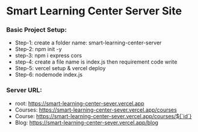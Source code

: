 # Smart Learning Center Server Site

### Basic Project Setup:

- Step-1: create a folder name: smart-learning-center-server
- Step-2: npm init -y
- step-3: npm i express cors
- step-4: create a file name is index.js then requirement code write
- Step-5: vercel setup & vercel deploy
- Step-6: nodemode index.js

### Server URL:

- root: https://smart-learning-center-sever.vercel.app
- Courses: https://smart-learning-center-sever.vercel.app/courses
- Course: https://smart-learning-center-sever.vercel.app/courses/${`id`}
- Blog: https://smart-learning-center-sever.vercel.app/blog
